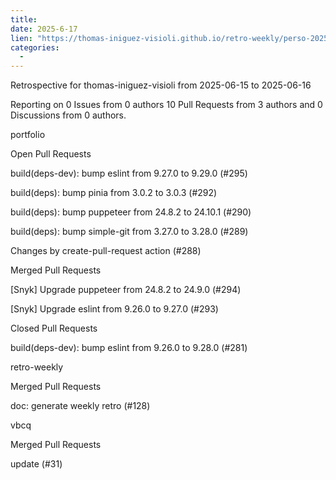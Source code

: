 ```yaml
--- 
title: 
date: 2025-6-17
lien: "https://thomas-iniguez-visioli.github.io/retro-weekly/perso-2025-06-16/"
categories:
  - 
---
```


Retrospective for thomas-iniguez-visioli from 2025-06-15 to 2025-06-16

Reporting on 0 Issues from 0 authors
10 Pull Requests from 3 authors
and 0 Discussions from 0 authors.

portfolio

Open Pull Requests


build(deps-dev): bump eslint from 9.27.0 to 9.29.0 (#295)

build(deps): bump pinia from 3.0.2 to 3.0.3 (#292)

build(deps): bump puppeteer from 24.8.2 to 24.10.1 (#290)

build(deps): bump simple-git from 3.27.0 to 3.28.0 (#289)

Changes by create-pull-request action (#288)


Merged Pull Requests


[Snyk] Upgrade puppeteer from 24.8.2 to 24.9.0 (#294)

[Snyk] Upgrade eslint from 9.26.0 to 9.27.0 (#293)


Closed Pull Requests


build(deps-dev): bump eslint from 9.26.0 to 9.28.0 (#281)


retro-weekly

Merged Pull Requests


doc: generate weekly retro (#128)


vbcq

Merged Pull Requests


update  (#31)
